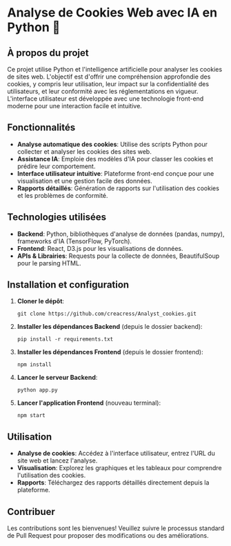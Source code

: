 # Analyse de Cookies Web avec IA en Python 🐍

## À propos du projet
Ce projet utilise Python et l'intelligence artificielle pour analyser les cookies de sites web. L'objectif est d'offrir une compréhension approfondie des cookies, y compris leur utilisation, leur impact sur la confidentialité des utilisateurs, et leur conformité avec les réglementations en vigueur. L'interface utilisateur est développée avec une technologie front-end moderne pour une interaction facile et intuitive.

## Fonctionnalités
- **Analyse automatique des cookies**: Utilise des scripts Python pour collecter et analyser les cookies des sites web.
- **Assistance IA**: Emploie des modèles d'IA pour classer les cookies et prédire leur comportement.
- **Interface utilisateur intuitive**: Plateforme front-end conçue pour une visualisation et une gestion facile des données.
- **Rapports détaillés**: Génération de rapports sur l'utilisation des cookies et les problèmes de conformité.

## Technologies utilisées
- **Backend**: Python, bibliothèques d'analyse de données (pandas, numpy), frameworks d'IA (TensorFlow, PyTorch).
- **Frontend**: React, D3.js pour les visualisations de données.
- **APIs & Librairies**: Requests pour la collecte de données, BeautifulSoup pour le parsing HTML.

## Installation et configuration
1. **Cloner le dépôt**:
   ```
   git clone https://github.com/creacress/Analyst_cookies.git
   ```
2. **Installer les dépendances Backend** (depuis le dossier backend):
   ```
   pip install -r requirements.txt
   ```
3. **Installer les dépendances Frontend** (depuis le dossier frontend):
   ```
   npm install
   ```
4. **Lancer le serveur Backend**:
   ```
   python app.py
   ```
5. **Lancer l'application Frontend** (nouveau terminal):
   ```
   npm start
   ```

## Utilisation
- **Analyse de cookies**: Accédez à l'interface utilisateur, entrez l'URL du site web et lancez l'analyse.
- **Visualisation**: Explorez les graphiques et les tableaux pour comprendre l'utilisation des cookies.
- **Rapports**: Téléchargez des rapports détaillés directement depuis la plateforme.

## Contribuer
Les contributions sont les bienvenues! Veuillez suivre le processus standard de Pull Request pour proposer des modifications ou des améliorations.
